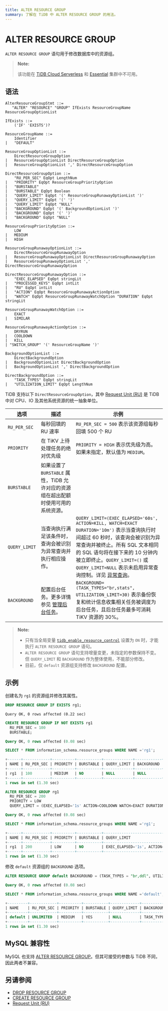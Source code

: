 ```yaml
---
title: ALTER RESOURCE GROUP
summary: 了解在 TiDB 中 ALTER RESOURCE GROUP 的用法。
---
```


# ALTER RESOURCE GROUP

`ALTER RESOURCE GROUP` 语句用于修改数据库中的资源组。

> **Note:**
>
> 该功能在 [TiDB Cloud Serverless](https://docs.pingcap.com/tidbcloud/select-cluster-tier#tidb-cloud-serverless) 和 [Essential](https://docs.pingcap.com/tidbcloud/select-cluster-tier#essential) 集群中不可用。

## 语法

```ebnf+diagram
AlterResourceGroupStmt ::=
   "ALTER" "RESOURCE" "GROUP" IfExists ResourceGroupName ResourceGroupOptionList

IfExists ::=
    ('IF' 'EXISTS')?

ResourceGroupName ::=
    Identifier
|   "DEFAULT"

ResourceGroupOptionList ::=
    DirectResourceGroupOption
|   ResourceGroupOptionList DirectResourceGroupOption
|   ResourceGroupOptionList ',' DirectResourceGroupOption

DirectResourceGroupOption ::=
    "RU_PER_SEC" EqOpt LengthNum
|   "PRIORITY" EqOpt ResourceGroupPriorityOption
|   "BURSTABLE"
|   "BURSTABLE" EqOpt Boolean
|   "QUERY_LIMIT" EqOpt '(' ResourceGroupRunawayOptionList ')'
|   "QUERY_LIMIT" EqOpt '(' ')'
|   "QUERY_LIMIT" EqOpt "NULL"
|   "BACKGROUND" EqOpt '(' BackgroundOptionList ')'
|   "BACKGROUND" EqOpt '(' ')'
|   "BACKGROUND" EqOpt "NULL"

ResourceGroupPriorityOption ::=
    LOW
|   MEDIUM
|   HIGH

ResourceGroupRunawayOptionList ::=
    DirectResourceGroupRunawayOption
|   ResourceGroupRunawayOptionList DirectResourceGroupRunawayOption
|   ResourceGroupRunawayOptionList ',' DirectResourceGroupRunawayOption

DirectResourceGroupRunawayOption ::=
    "EXEC_ELAPSED" EqOpt stringLit
|   "PROCESSED_KEYS" EqOpt intLit
|   "RU" EqOpt intLit
|   "ACTION" EqOpt ResourceGroupRunawayActionOption
|   "WATCH" EqOpt ResourceGroupRunawayWatchOption "DURATION" EqOpt stringLit

ResourceGroupRunawayWatchOption ::=
    EXACT
|   SIMILAR

ResourceGroupRunawayActionOption ::=
    DRYRUN
|   COOLDOWN
|   KILL
| "SWITCH_GROUP" '(' ResourceGroupName ')'

BackgroundOptionList ::=
    DirectBackgroundOption
|   BackgroundOptionList DirectBackgroundOption
|   BackgroundOptionList ',' DirectBackgroundOption

DirectBackgroundOption ::=
    "TASK_TYPES" EqOpt stringLit
|   "UTILIZATION_LIMIT" EqOpt LengthNum
```

TiDB 支持以下 `DirectResourceGroupOption`，其中 [Request Unit (RU)](/tidb-resource-control-ru-groups.md#what-is-request-unit-ru) 是 TiDB 中对 CPU、IO 及其他系统资源的统一抽象单位。

| 选项         | 描述                                         | 示例                |
|--------------|----------------------------------------------|---------------------|
| `RU_PER_SEC` | 每秒回填的 RU 速率                           | `RU_PER_SEC = 500` 表示该资源组每秒回填 500 个 RU |
| `PRIORITY`   | 在 TiKV 上待处理任务的绝对优先级             | `PRIORITY = HIGH` 表示优先级为高。如果未指定，默认值为 `MEDIUM`。|
| `BURSTABLE`  | 如果设置了 `BURSTABLE` 属性，TiDB 允许对应的资源组在超出配额时使用可用的系统资源。|
| `QUERY_LIMIT`| 当查询执行满足该条件时，查询会被识别为异常查询并执行相应操作。| `QUERY_LIMIT=(EXEC_ELAPSED='60s', ACTION=KILL, WATCH=EXACT DURATION='10m')` 表示当查询执行时间超过 60 秒时，该查询会被识别为异常查询并被终止。所有 SQL 文本相同的 SQL 语句将在接下来的 10 分钟内被立即终止。`QUERY_LIMIT=()` 或 `QUERY_LIMIT=NULL` 表示未启用异常查询控制。详见 [异常查询](/tidb-resource-control-runaway-queries.md)。|
| `BACKGROUND` | 配置后台任务。更多详情参见 [管理后台任务](/tidb-resource-control-background-tasks.md)。| `BACKGROUND=(TASK_TYPES="br,stats", UTILIZATION_LIMIT=30)` 表示备份恢复和统计信息收集相关任务被调度为后台任务，且后台任务最多可消耗 TiKV 资源的 30%。|

> **Note:**
>
> - 只有当全局变量 [`tidb_enable_resource_control`](/system-variables.md#tidb_enable_resource_control-new-in-v660) 设置为 `ON` 时，才能执行 `ALTER RESOURCE GROUP` 语句。
> - `ALTER RESOURCE GROUP` 语句支持增量变更，未指定的参数保持不变。但 `QUERY_LIMIT` 和 `BACKGROUND` 作为整体使用，不能部分修改。
> - 目前，仅 `default` 资源组支持修改 `BACKGROUND` 配置。

## 示例

创建名为 `rg1` 的资源组并修改其属性。

```sql
DROP RESOURCE GROUP IF EXISTS rg1;
```

```
Query OK, 0 rows affected (0.22 sec)
```

```sql
CREATE RESOURCE GROUP IF NOT EXISTS rg1
  RU_PER_SEC = 100
  BURSTABLE;
```

```sql
Query OK, 0 rows affected (0.08 sec)
```

```sql
SELECT * FROM information_schema.resource_groups WHERE NAME ='rg1';
```

```sql
+------+------------+----------+-----------+-------------+------------+
| NAME | RU_PER_SEC | PRIORITY | BURSTABLE | QUERY_LIMIT | BACKGROUND |
+------+------------+----------+-----------+-------------+------------+
| rg1  | 100        | MEDIUM   | NO        | NULL        | NULL       |
+------+------------+----------+-----------+-------------+------------+
1 rows in set (1.30 sec)
```

```sql
ALTER RESOURCE GROUP rg1
  RU_PER_SEC = 200
  PRIORITY = LOW
  QUERY_LIMIT = (EXEC_ELAPSED='1s' ACTION=COOLDOWN WATCH=EXACT DURATION '30s');
```

```sql
Query OK, 0 rows affected (0.08 sec)
```

```sql
SELECT * FROM information_schema.resource_groups WHERE NAME ='rg1';
```

```sql
+------+------------+----------+-----------+----------------------------------------------------------------+------------+
| NAME | RU_PER_SEC | PRIORITY | BURSTABLE | QUERY_LIMIT                                                    | BACKGROUND |
+------+------------+----------+-----------+----------------------------------------------------------------+------------+
| rg1  | 200        | LOW      | NO        | EXEC_ELAPSED='1s', ACTION=COOLDOWN, WATCH=EXACT DURATION='30s' | NULL       |
+------+------------+----------+-----------+----------------------------------------------------------------+------------+
1 rows in set (1.30 sec)
```

修改 `default` 资源组的 `BACKGROUND` 选项。

```sql
ALTER RESOURCE GROUP default BACKGROUND = (TASK_TYPES = "br,ddl", UTILIZATION_LIMIT=30);
```

```sql
Query OK, 0 rows affected (0.08 sec)
```

```sql
SELECT * FROM information_schema.resource_groups WHERE NAME ='default';
```

```sql
+---------+------------+----------+-----------+-------------+-------------------------------------------+
| NAME    | RU_PER_SEC | PRIORITY | BURSTABLE | QUERY_LIMIT | BACKGROUND                                |
+---------+------------+----------+-----------+-------------+-------------------------------------------+
| default | UNLIMITED  | MEDIUM   | YES       | NULL        | TASK_TYPES='br,ddl', UTILIZATION_LIMIT=30 |
+---------+------------+----------+-----------+-------------+-------------------------------------------+
1 rows in set (1.30 sec)
```

## MySQL 兼容性

MySQL 也支持 [ALTER RESOURCE GROUP](https://dev.mysql.com/doc/refman/8.0/en/alter-resource-group.html)。但其可接受的参数与 TiDB 不同，因此两者不兼容。

## 另请参阅

* [DROP RESOURCE GROUP](/sql-statements/sql-statement-drop-resource-group.md)
* [CREATE RESOURCE GROUP](/sql-statements/sql-statement-create-resource-group.md)
* [Request Unit (RU)](/tidb-resource-control-ru-groups.md#what-is-request-unit-ru)
